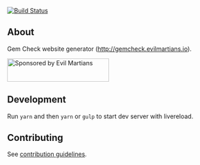 [![Build Status](https://travis-ci.org/palkan/gem-check.svg?branch=master)](https://travis-ci.org/palkan/gem-check)

## About

Gem Check website generator (http://gemcheck.evilmartians.io).

<a href="https://evilmartians.com/">
<img src="https://evilmartians.com/badges/sponsored-by-evil-martians.svg" alt="Sponsored by Evil Martians" width="236" height="54"></a>

## Development

Run `yarn` and then `yarn` or `gulp` to start dev server with livereload.

## Contributing

See [contribution guidelines](CONTRIBUTING.md).
